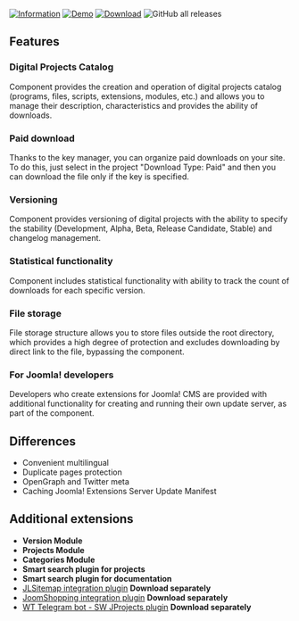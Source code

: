 [![Information](https://img.shields.io/badge/information--0.svg?style=for-the-badge&colorA=555&colorB=555&logoWidth=20)](https://web-tolk.ru/en/dev/components/sw-jprojects)
[![Demo](https://img.shields.io/badge/demo--0.svg?style=for-the-badge&colorA=555&colorB=555&logoWidth=20)](https://web-tolk.ru/en/dev/components/sw-jprojects)
[![Download](https://img.shields.io/github/release/WebTolk/SWJProjects.svg?style=for-the-badge&colorA=555&colorB=1e87f0&label=download)](https://web-tolk.ru/en/get?element=pkg_swjprojects)
![GitHub all releases](https://img.shields.io/github/downloads/WebTolk/SWJProjects/total?style=for-the-badge&colorA=555&colorB=555&logoWidth=20)  

## Features
### Digital Projects Catalog
Component provides the creation and operation of digital projects catalog (programs, files, scripts, extensions, modules, etc.) and allows you to manage their description, characteristics and provides the ability of downloads.

### Paid download
Thanks to the key manager, you can organize paid downloads on your site.  
To do this, just select in the project "Download Type: Paid" and then you can download the file only if the key is specified.

### Versioning
Component provides versioning of digital projects with the ability to specify the stability (Development, Alpha, Beta, Release Candidate, Stable) and changelog management.

### Statistical functionality
Component includes statistical functionality with ability to track the count of downloads for each specific version.

### File storage
File storage structure allows you to store files outside the root directory, which provides a high degree of protection and excludes downloading by direct link to the file, bypassing the component.

### For Joomla! developers
Developers who create extensions for Joomla! CMS are provided with additional functionality for creating and running their own update server, as part of the component.

## Differences
* Convenient multilingual
* Duplicate pages protection
* OpenGraph and Twitter meta
* Caching Joomla! Extensions Server Update Manifest

## Additional extensions
- **Version Module**  
- **Projects Module**  
- **Categories Module**  
- **Smart search plugin for projects**  
- **Smart search plugin for documentation**  
- [JLSitemap integration plugin](https://www.septdir.com/solutions/joomla/plugins/jlsitemap-swjprojects) **Download separately**
- [JoomShopping integration plugin](https://web-tolk.ru/en/dev/joomla-plugins/wt-jshopping-sw-jprojects) **Download separately**
- [WT Telegram bot - SW JProjects plugin](https://web-tolk.ru/en/dev/joomla-plugins/wt-telegram-bot-sw-jprojects) **Download separately**

